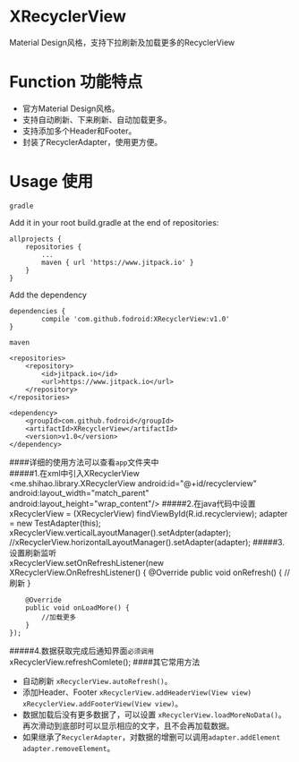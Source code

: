 # XRecyclerView
Material Design风格，支持下拉刷新及加载更多的RecyclerView

# Function 功能特点

* 官方Material Design风格。
* 支持自动刷新、下来刷新、自动加载更多。
* 支持添加多个Header和Footer。
* 封装了RecyclerAdapter，使用更方便。

# Usage 使用
`gradle`

Add it in your root build.gradle at the end of repositories:

    allprojects {
	    repositories {
		    ...
		    maven { url 'https://www.jitpack.io' }
        }
    }

Add the dependency

    dependencies {
	        compile 'com.github.fodroid:XRecyclerView:v1.0'
	}

`maven`

	<repositories>
		<repository>
		    <id>jitpack.io</id>
		    <url>https://www.jitpack.io</url>
		</repository>
	</repositories>

	<dependency>
        <groupId>com.github.fodroid</groupId>
        <artifactId>XRecyclerView</artifactId>
        <version>v1.0</version>
    </dependency>

####详细的使用方法可以查看`app`文件夹中<br>
#####1.在xml中引入XRecyclerView<br>
    <me.shihao.library.XRecyclerView
        android:id="@+id/recyclerview"
        android:layout_width="match_parent"
        android:layout_height="wrap_content"/>
#####2.在java代码中设置<br>
    xRecyclerView = (XRecyclerView) findViewById(R.id.recyclerview);
    adapter = new TestAdapter(this);
    xRecyclerView.verticalLayoutManager().setAdpter(adapter);
    //xRecyclerView.horizontalLayoutManager().setAdapter(adapter);
#####3.设置刷新监听<br>
    xRecyclerView.setOnRefreshListener(new XRecyclerView.OnRefreshListener() {
        @Override
        public void onRefresh() {
            //刷新
        }

        @Override
        public void onLoadMore() {
            //加载更多
        }
    });
#####4.数据获取完成后通知界面`必须调用`<br>
    xRecyclerView.refreshComlete();
####其它常用方法
* 自动刷新 `xRecyclerView.autoRefresh()`。
* 添加Header、Footer `xRecyclerView.addHeaderView(View view)` `xRecyclerView.addFooterView(View view)`。
* 数据加载后没有更多数据了，可以设置 `xRecyclerView.loadMoreNoData()`。再次滑动到底部时可以显示相应的文字，且不会再加载数据。
* 如果继承了`RecyclerAdapter`，对数据的增删可以调用`adapter.addElement` `adapter.removeElement`。

